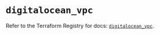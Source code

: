 # `digitalocean_vpc`

Refer to the Terraform Registry for docs: [`digitalocean_vpc`](https://registry.terraform.io/providers/digitalocean/digitalocean/2.52.0/docs/resources/vpc).
